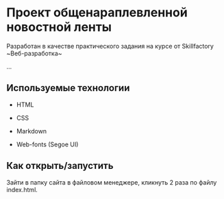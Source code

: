 # Проект общенараплевленной новостной ленты 

Разработан в качестве практического задания на курсе от Skillfactory ~Веб-разработка~

…

## Используемые технологии

* HTML

* CSS 

* Markdown

* Web-fonts (Segoe UI)

## Как открыть/запустить

Зайти в папку сайта в файловом менеджере, кликнуть 2 раза по файлу index.html.